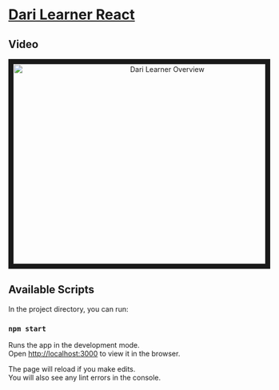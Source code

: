 # [Dari Learner React](https://darilearner.com/)
## Video
<p align="center">
  <a href="http://www.youtube.com/watch?feature=player_embedded&v=C4jrGsz_XH4
  " target="_blank"><img src="https://img.youtube.com/vi/C4jrGsz_XH4/0.jpg" 
  alt="Dari Learner Overview" width="600" height="400" border="10" /></a>
</p>


## Available Scripts

In the project directory, you can run:

### `npm start`

Runs the app in the development mode.\
Open [http://localhost:3000](http://localhost:3000) to view it in the browser.

The page will reload if you make edits.\
You will also see any lint errors in the console.

